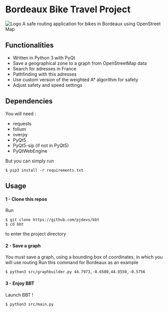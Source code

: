 # Bordeaux Bike Travel Project

![Logo](https://raw.githubusercontent.com/pjdevs/bbt/master/bbt_full_transparent.png)
A safe routing application for bikes in Bordeaux using OpenStreet Map

## Functionalities

- Written in Python 3 with PyQt
- Save a geographical zone to a graph from OpenStreetMap data
- Search for adresses in France
- Pathfinding with this adresses
- Use custom version of the weighted A* algorithm for safety
- Adjust safety and speed settings

## Dependencies

You will need :

- requests
- folium
- overpy
- PyQt5
- PyQt5-sip (if not in PyQt5)
- PyQtWebEngine

But you can simply run
```
$ pip3 install -r requirements.txt
```

## Usage

#### 1 - Clone this repos

Run
```
$ git clone https://github.com/pjdevs/bbt
$ cd bbt
```
to enter the project directory

#### 2 - Save a graph

You must save a graph, using a bounding box of coordinates, in which you will use routing
Run this command for Bordeaux as an example
```
$ python3 src/graphbuilder.py 44.7973,-0.6580,44.8550,-0.5756
```

#### 3 - Enjoy BBT

Launch BBT !

```
$ python3 src/main.py
```
